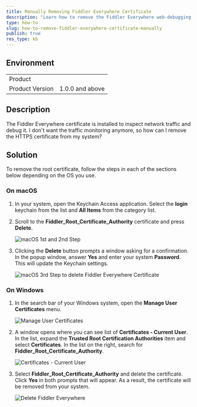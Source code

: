 ```yaml
---
title: Manually Removing Fiddler Everywhere Certificate
description: "Learn how to remove the Fiddler Everywhere web-debugging client certificate from Windows and macOS manually."
type: how-to
slug: how-to-remove-fiddler-everywhere-certificate-manually
publish: true
res_type: kb
---
```


## Environment

|   |   |
|---|---|
| Product   |
| Product Version | 1.0.0 and above  |

## Description

The Fiddler Everywhere certificate is installed to inspect network traffic and debug it. I don't want the traffic monitoring anymore, so how can I remove the HTTPS certificate from my system?

## Solution

To remove the root certificate, follow the steps in each of the sections below depending on the OS you use.

### On macOS

1. In your system, open the Keychain Access application. Select the **login** keychain from the list and **All Items** from the category list.

2. Scroll to the **Fiddler_Root_Certificate_Authority** certificate and press **Delete**.

    ![macOS 1st and 2nd Step](../images/kb/remove-manually/keychain-access-login-and-do-not-trust-fiddlerroot-delete.png)

3. Clicking the **Delete** button prompts a window asking for a confirmation. In the popup window, answer **Yes** and enter your system **Password**. This will update the Keychain settings.

    ![macOS 3rd Step to delete Fiddler Everywhere Certificate](../images/kb/remove-manually/select-yes-to-delete-fiddler-everywhere-certificate-from-macos.png)

### On Windows

1. In the search bar of your Windows system, open the **Manage User Certificates** menu.

    ![Manage User Certificates](../images/kb/remove-manually/manage-user-certificate-using-start-menu.png)

2. A window opens where you can see list of **Certificates - Current User**. In the list, expand the **Trusted Root Certification Authorities** item and select **Certificates**. In the list on the right, search for **Fiddler_Root_Certificate_Authority**.

    ![Certificates - Current User](../images/kb/remove-manually/certificates-current-user-trusted-root-certification.png)

3. Select **Fiddler_Root_Certificate_Authority** and delete the certificate. Click **Yes** in both prompts that will appear. As a result, the certificate will be removed from your system.

    ![Delete Fiddler Everywhere](../images/kb/remove-manually/select-do-not-trust-fiddlerroot-and-press-yes.png)
